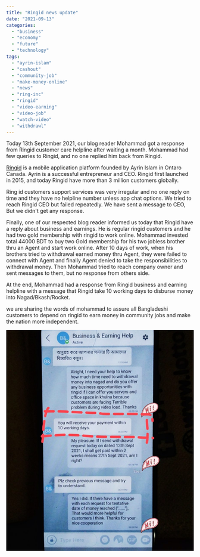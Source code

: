 ```yaml
---
title: "Ringid news update"
date: "2021-09-13"
categories: 
  - "business"
  - "economy"
  - "future"
  - "technology"
tags: 
  - "ayrin-islam"
  - "cashout"
  - "community-job"
  - "make-money-online"
  - "news"
  - "ring-inc"
  - "ringid"
  - "video-earning"
  - "video-job"
  - "watch-video"
  - "withdrawl"
---
```


Today 13th September 2021, our blog reader Mohammad got a response from Ringid customer care helpline after waiting a month. Mohammad had few queries to Ringid, and no one replied him back from Ringid.

[Ringid](https://www.ringid.com) is a mobile application platform founded by Ayrin Islam in Ontaro Canada. Ayrin is a successful entrepreneur and CEO. Ringid first launched in 2015, and today Ringid have more than 3 million customers globally.

Ring id customers support services was very irregular and no one reply on time and they have no helpline number unless app chat options. We tried to reach Ringid CEO but failed repeatedly. We have sent a message to CEO, But we didn't get any response.

Finally, one of our respected blog reader informed us today that Ringid have a reply about business and earnings. He is regular ringid customers and he had two gold membership with ringid to work online. Mohammad invested total 44000 BDT to buy two Gold membership for his two jobless brother thru an Agent and start work online. After 10 days of work, when his brothers tried to withdrawal earned money thru Agent, they were failed to connect with Agent and finally Agent denied to take the responsibilities to withdrawal money. Then Mohammad tried to reach company owner and sent messages to them, but no response from others side.

At the end, Mohammad had a response from Ringid business and earning helpline with a message that Ringid take 10 working days to disburse money into Nagad/Bkash/Rocket.

we are sharing the words of mohammad to assure all Bangladeshi customers to depend on ringid to earn money in community jobs and make the nation more independent.

![](images/IMG_20210913_184558-871x1024.jpg)
